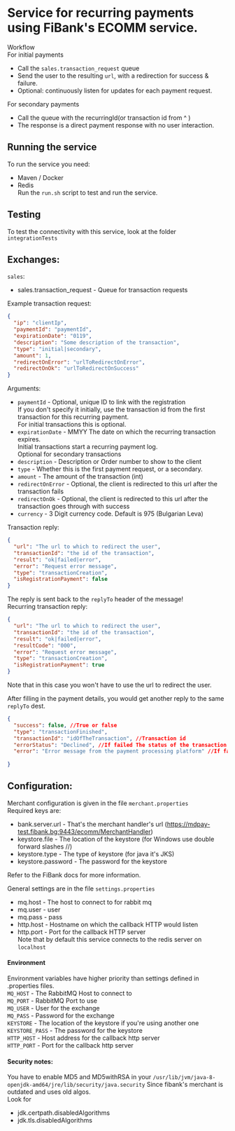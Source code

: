 # Service for recurring payments using FiBank's ECOMM service.

Workflow  
For initial payments
* Call the `sales.transaction_request` queue
* Send the user to the resulting `url`, with a redirection for success & failure.
* Optional: continuously listen for updates for each payment request.

For secondary payments
* Call the queue with the recurringId(or transaction id from ^ )
* The response is a direct payment response with no user interaction.

         
## Running the service
To run the service you need:
 - Maven / Docker
 - Redis  
Run the `run.sh` script to test and run the service.

## Testing
To test the connectivity with this service, look at the folder `integrationTests`
  
## Exchanges:
`sales`:
- sales.transaction_request - Queue for transaction requests  

Example transaction request:  
```json
{ 
  "ip": "clientIp",
  "paymentId": "paymentId",
  "expirationDate": "0119", 
  "description": "Some description of the transaction",   
  "type": "initial|secondary",
  "amount": 1,
  "redirectOnError": "urlToRedirectOnError",
  "redirectOnOk": "urlToRedirectOnSuccess"
}
```
Arguments:
* `paymentId` - Optional, unique ID to link with the registration  
If you don't specify it initially, use the transaction id from the first transaction for this recurring payment.  
For initial transactions this is optional.  
* `expirationDate` - MMYY The date on which the recurring transaction expires.  
Initial transactions start a recurring payment log.  
Optional for secondary transactions  
* `description` -  Description or Order number to show to the client
* `type` - Whether this is the first payment request, or a secondary.
* `amount` - The amount of the transaction (int)
* `redirectOnError` - Optional, the client is redirected to this url after the transaction fails  
* `redirectOnOk` - Optional, the client is redirected to this url after the transaction goes through with success
* `currency` - 3 Digit currency code. Default is 975 (Bulgarian Leva)
  
Transaction reply:  
```json
{
  "url": "The url to which to redirect the user",
  "transactionId": "the id of the transaction",
  "result": "ok|failed|error",
  "error": "Request error message",
  "type": "transactionCreation",
  "isRegistrationPayment": false
}
```
The reply is sent back to the `replyTo` header of the message!   
Recurring transaction reply:   
```json
{
  "url": "The url to which to redirect the user",
  "transactionId": "the id of the transaction",
  "result": "ok|failed|error",
  "resultCode": "000",
  "error": "Request error message",
  "type": "transactionCreation",
  "isRegistrationPayment": true
}
```
Note that in this case you won't have to use the url to redirect the user.  

After filling in the payment details, you would get another reply to the same `replyTo` dest.
```json
{
  "success": false, //True or false
  "type": "transactionFinished",
  "transactionId": "idOfTheTransaction", //Transaction id
  "errorStatus": "Declined", //If failed The status of the transaction
  "error": "Error message from the payment processing platform" //If failed message from backend 
  
}
```

## Configuration:
Merchant configuration is given in the file `merchant.properties`  
Required keys are:
- bank.server.url  - That's the merchant handler's url (https://mdpay-test.fibank.bg:9443/ecomm/MerchantHandler)
- keystore.file - The location of the keystore (for Windows use double forward slashes //)
- keystore.type - The type of keystore (for java it's JKS)
- keystore.password  - The password for the keystore  

Refer to the FiBank docs for more information.

General settings are in the file `settings.properties`  
- mq.host - The host to connect to for rabbit mq
- mq.user - user
- mq.pass - pass
- http.host - Hostname on which the callback HTTP would listen
- http.port - Port for the callback HTTP server   
Note that by default this service connects to the redis server on `localhost`

#### Environment 
Environment variables have higher priority than settings defined in .properties files.  
`MQ_HOST` - The RabbitMQ Host to connect to  
`MQ_PORT` - RabbitMQ Port to use  
`MQ_USER` - User for the exchange  
`MQ_PASS` - Password for the exchange  
`KEYSTORE` - The location of the keystore if you're using another one  
`KEYSTORE_PASS` - The password for the keystore  
`HTTP_HOST` - Host address for the callback http server  
`HTTP_PORT` - Port for the callback http server

#### Security notes:
You have to enable MD5 and MD5withRSA in your `/usr/lib/jvm/java-8-openjdk-amd64/jre/lib/security/java.security`
Since fibank's merchant is outdated and uses old algos.  
Look for
 - jdk.certpath.disabledAlgorithms  
 - jdk.tls.disabledAlgorithms